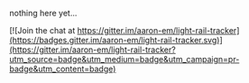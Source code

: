 nothing here yet...


[![Join the chat at https://gitter.im/aaron-em/light-rail-tracker](https://badges.gitter.im/aaron-em/light-rail-tracker.svg)](https://gitter.im/aaron-em/light-rail-tracker?utm_source=badge&utm_medium=badge&utm_campaign=pr-badge&utm_content=badge)